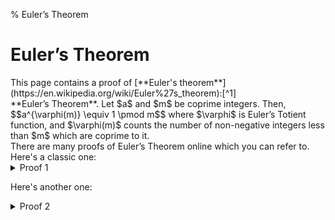 % Euler&rsquo;s Theorem


# Euler&rsquo;s Theorem

<div class="editorial-section">
This page contains a proof of [**Euler's theorem**](https://en.wikipedia.org/wiki/Euler%27s_theorem):[^1]



<div class="theorem">
**Euler’s Theorem**. Let $a$ and $m$ be
coprime integers. Then,
$$a^{\varphi(m)} \equiv 1 \pmod m$$
where $\varphi$ is
Euler’s Totient function, and $\varphi(m)$ counts the number of non-negative integers less than $m$ which are coprime to it.
</div>
There are many proofs of Euler’s Theorem online which you can refer to. Here's a classic one:

<details class="proof"><summary>Proof 1</summary>
Let 
$$S := \{a_1, a_2, \ldots, a_{\varphi(m)}\}$$
be all the non-negative integers $< m$ coprime to $m$. Then I claim 
that
$$\{a\cdot a_1, a\cdot a_2, \ldots, a\cdot a_{\varphi(m)}\}$$
is the same set modulo $m$.

More precisely, we'll show that the map $f: S \to S$ defined as $f: v \mapsto a \cdot v \bmod m$ is well-defined, and is a bijection.

To see this, first note that $a$ is coprime to $m$, so if $v$ is coprime to $m$, then $f(v) = a\cdot v \bmod m$ is also coprime to $m$.
So the map $f$ is well-defined.

Next, we'll show that $f$ is injective.
Suppose $f(a_i) = f(a_j)$; we want to show that $a_i = a_j$. Note that $f(a_i) = f(a_j)$ means that
$a\cdot a_i$ is the same as $a\cdot a_j$ modulo $m$, which by definition means that $m$ divides
$a\cdot a_i - a\cdot a_j = a\cdot (a_i - a_j).$
Now, $m$ and $a$ are coprime, so $m$ divides $a_i - a_j$. Also, $0 \le a_i, a_j < m$, so
$-m < a_i - a_j < m,$
so the only way for $m$ to divide $a_i - a_j$ is if it's zero, so $a_i - a_j = 0$, and $a_i = a_j$.
Therefore, $f$ is injective, and since it's a map from a finite set to a finite set, it's
also surjective, so it's a bijection as claimed.

Since both sets are the same modulo $m$, multiplying all the numbers should give us the same result modulo $m$, i.e.,
$$\begin{align*}
a_1\cdot a_2 \cdots a_{\varphi(m)} &\equiv (a\cdot a_1)\cdot(a\cdot a_2)\cdots (a\cdot a_{\varphi(m)}) \pmod m \\
a_1\cdot a_2 \cdots a_{\varphi(m)} &\equiv a^{\varphi(m)} a_1\cdot a_2\cdots a_{\varphi(m)} \pmod m 
\end{align*}$$
and $m$ divides $a_1\cdot a_2 \cdots a_{\varphi(m)}\cdot (a^{\varphi(m)} - 1)$. But $m$ is coprime with
$a_1\cdot a_2 \cdots a_{\varphi(m)},$
so $m$ must divide $a^{\varphi(m)} - 1$, which is (equivalent to) what we want to prove.
</details> 

Here's another one:

<details class="proof"><summary>Proof 2</summary>
First, we show that any number $a$ coprime to $m$ has a multiplicative inverse. Using [Bézout's](https://en.wikipedia.org/wiki/B%C3%A9zout%27s_identity), there exist integers $x$ and $y$ such that
$$ax + my = 1.$$
Reducing this modulo $m$ gives $ax \equiv 1 \pmod{m}$, so $x$ is a multiplicative inverse of $a$.

Next, we show that $a^k \equiv 1 \pmod{m}$ for some positive integer $k$. Consider the sequence $$(1, a, a^2, a^3, \ldots).$$ Considering this sequence *modulo $m$*, each element is between $0$ and $m-1$, so by the pigeonhole principle, they cannot all be distinct modulo $m$; i.e., there exist $0 \le i < j$ such that
$$a^i \equiv a^j \pmod m.$$
Letting $a^{-1}$ be a multiplicative inverse of $a$, multiply both sides by $(a^{-1})^i$ to get
$$1 \equiv a^{j-i} \pmod m,$$
which shows what we want.

Now, let $k$ be the *smallest* positive integer such that $a^k \equiv 1 \pmod{m}$. Let
$$S := \{a_1, a_2, \ldots, a_{\varphi(m)}\}$$
be the set of all the non-negative integers $< m$ coprime to $m$, and consider the equivalence relation $\sim$ on $S$ given by
$$u \sim v \leftrightarrow \text{$u \equiv va^j \!\pmod{m}$ for some $j$}.$$
We can check that this is indeed an equivalence relation:

- $u \equiv ua^0$ so $\sim$ is reflexive;
- $u \equiv va^j$ implies $v \equiv ua^{-j}$, so $\sim$ is symmetric;
- $u \equiv va^i$ and $v \equiv wa^j$ implies $u \equiv wa^{i+j}$, so $\sim$ is transitive.

Thus, we can partition $S$ using this equivalence relation $\sim$. Note that every equivalence class contains exactly $k$ elements, because for every $v \in S$, the following numbers (mod $m$) are all the elements equivalent to $v$ via $\sim$:
$$\{v, va, va^2, \ldots, va^{k-1} \}.$$
Note that further powers of $a$ don't yield new elements because $a^k \equiv 1 \pmod{m}$, and these are all distinct because if $va^i \equiv va^j \pmod{m}$ for $0 \le i < j < k$, then multiplying by the inverses of $v$ and $a^i$ (which are coprime to $m$) yields $a^{j-i} \equiv 1 \pmod{m}$ with $j - i < k$, contradicting the fact that $k$ is the smallest one such that $a^k \equiv 1 \pmod{m}$.

Therefore, all the $\phi(m)$ elements of $S$ are partitioned into equivalence classes, each of which is of size $k$. So if there are $c$ equivalence classes, we have the equation
$$\phi(m) = kc$$
(i.e., $k$ divides $\phi(m)$), and therefore we have
$$a^{\phi(m)} = a^{kc} = (a^k)^c \equiv 1^c = 1 \pmod{m}.$$
</details>

</div>

[^1]: also known as the **Fermat-Euler theorem** because Fermat proved a
    special case (with $m$ prime), and also because Euler already has so
    many things named after him.
